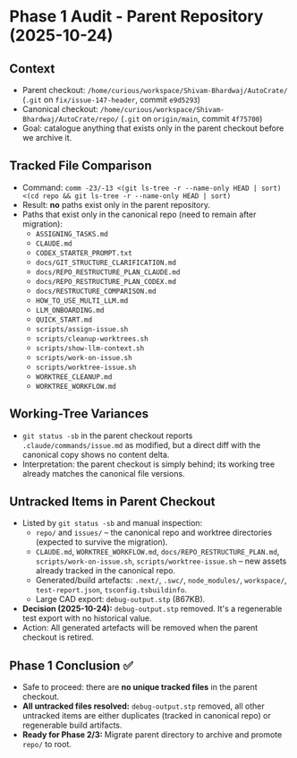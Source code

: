 # Phase 1 Audit - Parent Repository (2025-10-24)

## Context
- Parent checkout: `/home/curious/workspace/Shivam-Bhardwaj/AutoCrate/` (`.git` on `fix/issue-147-header`, commit `e9d5293`)
- Canonical checkout: `/home/curious/workspace/Shivam-Bhardwaj/AutoCrate/repo/` (`.git` on `origin/main`, commit `4f75700`)
- Goal: catalogue anything that exists only in the parent checkout before we archive it.

## Tracked File Comparison
- Command: `comm -23/-13 <(git ls-tree -r --name-only HEAD | sort) <(cd repo && git ls-tree -r --name-only HEAD | sort)`
- Result: **no** paths exist only in the parent repository.
- Paths that exist only in the canonical repo (need to remain after migration):
  - `ASSIGNING_TASKS.md`
  - `CLAUDE.md`
  - `CODEX_STARTER_PROMPT.txt`
  - `docs/GIT_STRUCTURE_CLARIFICATION.md`
  - `docs/REPO_RESTRUCTURE_PLAN_CLAUDE.md`
  - `docs/REPO_RESTRUCTURE_PLAN_CODEX.md`
  - `docs/RESTRUCTURE_COMPARISON.md`
  - `HOW_TO_USE_MULTI_LLM.md`
  - `LLM_ONBOARDING.md`
  - `QUICK_START.md`
  - `scripts/assign-issue.sh`
  - `scripts/cleanup-worktrees.sh`
  - `scripts/show-llm-context.sh`
  - `scripts/work-on-issue.sh`
  - `scripts/worktree-issue.sh`
  - `WORKTREE_CLEANUP.md`
  - `WORKTREE_WORKFLOW.md`

## Working-Tree Variances
- `git status -sb` in the parent checkout reports `.claude/commands/issue.md` as modified, but a direct diff with the canonical copy shows no content delta.
- Interpretation: the parent checkout is simply behind; its working tree already matches the canonical file versions.

## Untracked Items in Parent Checkout
- Listed by `git status -sb` and manual inspection:
  - `repo/` and `issues/` – the canonical repo and worktree directories (expected to survive the migration).
  - `CLAUDE.md`, `WORKTREE_WORKFLOW.md`, `docs/REPO_RESTRUCTURE_PLAN.md`, `scripts/work-on-issue.sh`, `scripts/worktree-issue.sh` – new assets already tracked in the canonical repo.
  - Generated/build artefacts: `.next/`, `.swc/`, `node_modules/`, `workspace/`, `test-report.json`, `tsconfig.tsbuildinfo`.
  - Large CAD export: `debug-output.stp` (867KB).
- **Decision (2025-10-24):** `debug-output.stp` removed. It's a regenerable test export with no historical value.
- Action: All generated artefacts will be removed when the parent checkout is retired.

## Phase 1 Conclusion ✅
- Safe to proceed: there are **no unique tracked files** in the parent checkout.
- **All untracked files resolved:** `debug-output.stp` removed, all other untracked items are either duplicates (tracked in canonical repo) or regenerable build artifacts.
- **Ready for Phase 2/3:** Migrate parent directory to archive and promote `repo/` to root.
